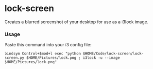# lock-screen
Creates a blurred screenshot of your desktop for use as a i3lock image.

### Usage
Paste this command into your i3 config file:

`bindsym Control+$mod+l exec "python $HOME/Code/lock-screen/lock-screen.py $HOME/Pictures/lock.png ; i3lock -u --image $HOME/Pictures/lock.png"`

